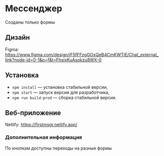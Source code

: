 # Мессенджер
Созданы только формы

## Дизайн
Figma: https://www.figma.com/design/jF5fFFzgGOxQeB4CmKWTiE/Chat_external_link?node-id=0-1&p=f&t=FhsixKuAsokzu8WX-0

## Установка
- `npm install` — установка стабильной версии,
- `npm start` — запуск версии для разработчика,
- `npm run build:prod` — сборка стабильной версии.

## Веб-приложение
Netlify: https://firstmsgr.netlify.app/

### Дополнительная информация
По кнопкам доступны переходы на разные формы 
